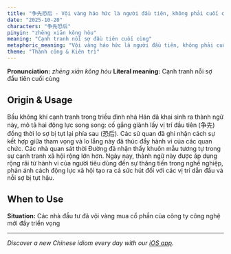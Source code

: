 ```yaml
---
title: "争先恐后 - Vội vàng háo hức là người đầu tiên, không phải cuối cùng"
date: "2025-10-20"
characters: "争先恐后"
pinyin: "zhēng xiān kǒng hòu"
meaning: "Cạnh tranh nỗi sợ đầu tiên cuối cùng"
metaphoric_meaning: "Vội vàng háo hức là người đầu tiên, không phải cuối cùng"
theme: "Thành công & Kiên trì"
---
```


**Pronunciation:** *zhēng xiān kǒng hòu*
**Literal meaning:** Cạnh tranh nỗi sợ đầu tiên cuối cùng

## Origin & Usage

Bầu không khí cạnh tranh trong triều đình nhà Hán đã khai sinh ra thành ngữ này, mô tả hai động lực song song: cố gắng giành lấy vị trí đầu tiên (争先) đồng thời lo sợ bị tụt lại phía sau (恐后). Các sử quan đã ghi nhận cách sự kết hợp giữa tham vọng và lo lắng này đã thúc đẩy hành vi của các quan chức. Các nhà quan sát thời Đường đã nhận thấy khuôn mẫu tương tự trong sự cạnh tranh xã hội rộng lớn hơn. Ngày nay, thành ngữ này được áp dụng rộng rãi từ hành vi của người tiêu dùng đến sự thăng tiến trong nghề nghiệp, phản ánh cách động lực xã hội tạo ra cả sức hút đối với các vị trí dẫn đầu và nỗi sợ bị tụt hậu.

## When to Use

**Situation:** Các nhà đầu tư đã vội vàng mua cổ phần của công ty công nghệ mới đầy triển vọng

---

*Discover a new Chinese idiom every day with our [iOS app](https://apps.apple.com/us/app/daily-chinese-idioms/id6740611324).*
